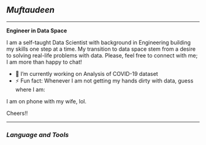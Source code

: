 ## *Muftaudeen*
---
**Engineer in Data Space** 

I am a self-taught Data Scientist with background in Engineering building my skills one step at a time. My transition to data space stem from a desire to solving real-life problems with data. Please, feel free to connect with me; I am more than happy to chat!


- 🔭 I’m currently working on Analysis of COVID-19 dataset
- ⚡ Fun fact: Whenever I am not getting my hands dirty with data, guess where I am: 



I am on phone with my wife, lol.


Cheers!!

---
### *Language and Tools*
